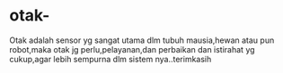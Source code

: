 # otak-
Otak adalah sensor yg sangat utama dlm tubuh mausia,hewan atau pun robot,maka otak jg perlu,pelayanan,dan perbaikan dan istirahat yg cukup,agar lebih sempurna dlm sistem nya..terimkasih
